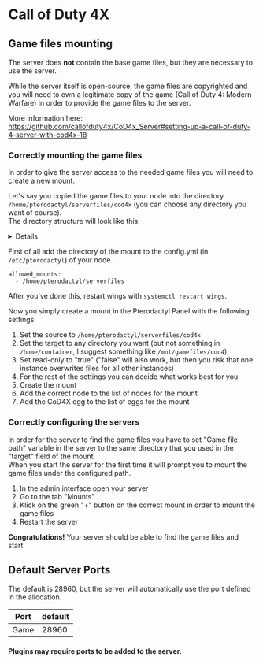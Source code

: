 # Call of Duty 4X

## Game files mounting
The server does **not** contain the base game files, but they are necessary to use the server.

While the server itself is open-source, the game files are copyrighted and you will need to own a legitimate copy of the game (Call of Duty 4: Modern Warfare)
in order to provide the game files to the server.

More information here: https://github.com/callofduty4x/CoD4x_Server#setting-up-a-call-of-duty-4-server-with-cod4x-18

### Correctly mounting the game files
In order to give the server access to the needed game files you will need to create a new mount.

Let's say you copied the game files to your node into the directory `/home/pterodactyl/serverfiles/cod4x` (you can choose any directory you want of course).  
The directory structure will look like this: <details>

```
/home/pterodactyl/serverfiles/cod4x
├── main
│   ├── iw_00.iwd
│   ├── iw_01.iwd
│   ├── iw_02.iwd
│   ├── iw_03.iwd
│   ├── iw_04.iwd
│   ├── iw_05.iwd
│   ├── iw_06.iwd
│   ├── iw_07.iwd
│   ├── iw_08.iwd
│   ├── iw_09.iwd
│   ├── iw_10.iwd
│   ├── iw_11.iwd
│   ├── iw_12.iwd
│   ├── iw_13.iwd
│   ├── localized_english_iw00.iwd
│   ├── localized_english_iw01.iwd
│   ├── localized_english_iw02.iwd
│   ├── localized_english_iw03.iwd
│   ├── localized_english_iw04.iwd
│   ├── localized_english_iw05.iwd
│   └── localized_english_iw06.iwd
└── zone
    └── english
        ├── ac130.ff
        ├── aftermath.ff
        ├── airlift.ff
        ├── airplane.ff
        ├── ambush.ff
        ├── armada.ff
        ├── blackout.ff
        ├── bog_a.ff
        ├── bog_b.ff
        ├── cargoship.ff
        ├── code_post_gfx.ff
        ├── code_post_gfx_mp.ff
        ├── common.ff
        ├── common_mp.ff
        ├── coup.ff
        ├── hunted.ff
        ├── icbm.ff
        ├── jeepride.ff
        ├── killhouse.ff
        ├── launchfacility_a.ff
        ├── launchfacility_b.ff
        ├── localized_code_post_gfx_mp.ff
        ├── localized_common_mp.ff
        ├── mp_backlot.ff
        ├── mp_backlot_load.ff
        ├── mp_bloc.ff
        ├── mp_bloc_load.ff
        ├── mp_bog.ff
        ├── mp_bog_load.ff
        ├── mp_broadcast.ff
        ├── mp_broadcast_load.ff
        ├── mp_carentan.ff
        ├── mp_carentan_load.ff
        ├── mp_cargoship.ff
        ├── mp_cargoship_load.ff
        ├── mp_citystreets.ff
        ├── mp_citystreets_load.ff
        ├── mp_convoy.ff
        ├── mp_convoy_load.ff
        ├── mp_countdown.ff
        ├── mp_countdown_load.ff
        ├── mp_crash.ff
        ├── mp_crash_load.ff
        ├── mp_crash_snow.ff
        ├── mp_crash_snow_load.ff
        ├── mp_creek.ff
        ├── mp_creek_load.ff
        ├── mp_crossfire.ff
        ├── mp_crossfire_load.ff
        ├── mp_farm.ff
        ├── mp_farm_load.ff
        ├── mp_killhouse.ff
        ├── mp_killhouse_load.ff
        ├── mp_overgrown.ff
        ├── mp_overgrown_load.ff
        ├── mp_pipeline.ff
        ├── mp_pipeline_load.ff
        ├── mp_shipment.ff
        ├── mp_shipment_load.ff
        ├── mp_showdown.ff
        ├── mp_showdown_load.ff
        ├── mp_strike.ff
        ├── mp_strike_load.ff
        ├── mp_vacant.ff
        ├── mp_vacant_load.ff
        ├── scoutsniper.ff
        ├── simplecredits.ff
        ├── sniperescape.ff
        ├── ui.ff
        ├── ui_mp.ff
        ├── village_assault.ff
        └── village_defend.ff

3 directories, 93 files
```
</details>

First of all add the directory of the mount to the config.yml (in `/etc/pterodactyl`) of your node.
```
allowed_mounts:
  - /home/pterodactyl/serverfiles
```
After you've done this, restart wings with `systemctl restart wings`.

Now you simply create a mount in the Pterodactyl Panel with the following settings:
1. Set the source to `/home/pterodactyl/serverfiles/cod4x`
2. Set the target to any directory you want (but not something in `/home/container`, I suggest something like `/mnt/gamefiles/cod4`)
3. Set read-only to "true" ("false" will also work, but then you risk that one instance overwrites files for all other instances)
4. For the rest of the settings you can decide what works best for you
5. Create the mount
6. Add the correct node to the list of nodes for the mount
7. Add the CoD4X egg to the list of eggs for the mount

### Correctly configuring the servers
In order for the server to find the game files you have to set "Game file path" variable in the server to the same directory that you used in the "target" field of the mount.  
When you start the server for the first time it will prompt you to mount the game files under the configured path.
1. In the admin interface open your server
2. Go to the tab "Mounts"
3. Klick on the green "+" button on the correct mount in order to mount the game files
4. Restart the server


**Congratulations!** Your server should be able to find the game files and start.

## Default Server Ports
The default is 28960, but the server will automatically use the port defined in the allocation.

| Port    | default |
|---------|---------|
| Game    | 28960   |

#### Plugins may require ports to be added to the server.
